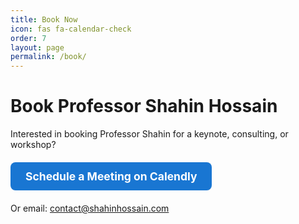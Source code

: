 ```yaml
---
title: Book Now
icon: fas fa-calendar-check
order: 7
layout: page
permalink: /book/
---
```


# Book Professor Shahin Hossain

Interested in booking Professor Shahin for a keynote, consulting, or workshop?

<div style="margin:20px 0;">
  <a href="https://calendly.com/shahinh1/meeting-shahin" target="_blank" rel="noopener noreferrer" style="font-size:1.25em; font-weight:700; color:#fff; background-color:#1976d2; padding:12px 24px; border-radius:8px; text-decoration:none; display:inline-block;">
    Schedule a Meeting on Calendly
  </a>
</div>

Or email: <a href="mailto:contact@shahinhossain.com">contact@shahinhossain.com</a>
